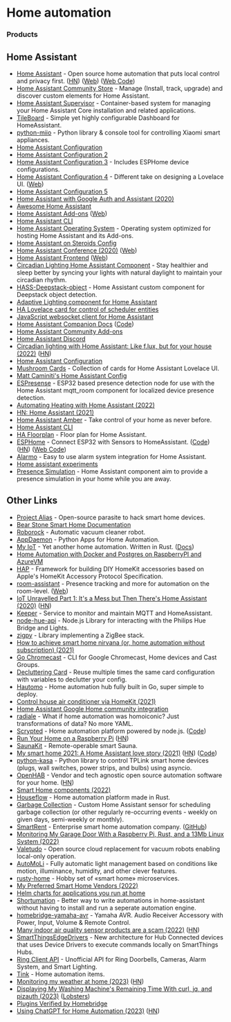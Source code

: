 # Home automation

### Products

## Home Assistant

- [Home Assistant](https://github.com/home-assistant/home-assistant) - Open source home automation that puts local control and privacy first. ([HN](https://news.ycombinator.com/item?id=21665125)) ([Web](https://www.home-assistant.io/)) ([Web Code](https://github.com/home-assistant/home-assistant.io))
- [Home Assistant Community Store](https://github.com/custom-components/hacs) - Manage (Install, track, upgrade) and discover custom elements for Home Assistant.
- [Home Assistant Supervisor](https://github.com/home-assistant/supervisor) - Container-based system for managing your Home Assistant Core installation and related applications.
- [TileBoard](https://github.com/resoai/TileBoard) - Simple yet highly configurable Dashboard for HomeAssistant.
- [python-miio](https://github.com/rytilahti/python-miio) - Python library & console tool for controlling Xiaomi smart appliances.
- [Home Assistant Configuration](https://github.com/teich/homeassistant)
- [Home Assistant Configuration 2](https://github.com/arsaboo/homeassistant-config)
- [Home Assistant Configuration 3](https://github.com/soffes/home) - Includes ESPHome device configurations.
- [Home Assistant Configuration 4](https://github.com/matt8707/hass-config) - Different take on designing a Lovelace UI. ([Web](https://community.home-assistant.io/t/a-different-take-on-designing-a-lovelace-ui/162594))
- [Home Assistant Configuration 5](https://github.com/durinfab/Home-Assistant-Config)
- [Home Assistant with Google Auth and Assistant (2020)](https://mwitkow.me/posts/2020-04-25_homeassistant_google/)
- [Awesome Home Assistant](https://github.com/frenck/awesome-home-assistant)
- [Home Assistant Add-ons](https://github.com/home-assistant/hassio-addons) ([Web](https://www.home-assistant.io/hassio/))
- [Home Assistant CLI](https://github.com/home-assistant/cli)
- [Home Assistant Operating System](https://github.com/home-assistant/operating-system) - Operating system optimized for hosting Home Assistant and its Add-ons.
- [Home Assistant on Steroids Config](https://github.com/UbhiTS/ha-config-ataraxis)
- [Home Assistant Conference (2020)](https://www.youtube.com/watch?v=xSB_MuKkgxE) ([Web](https://www.home-assistant.io/conference/))
- [Home Assistant Frontend](https://github.com/home-assistant/frontend) ([Web](https://demo.home-assistant.io/))
- [Circadian Lighting Home Assistant Component](https://github.com/claytonjn/hass-circadian_lighting) - Stay healthier and sleep better by syncing your lights with natural daylight to maintain your circadian rhythm.
- [HASS-Deepstack-object](https://github.com/robmarkcole/HASS-Deepstack-object) - Home Assistant custom component for Deepstack object detection.
- [Adaptive Lighting component for Home Assistant](https://github.com/basnijholt/adaptive-lighting)
- [HA Lovelace card for control of scheduler entities](https://github.com/nielsfaber/scheduler-card)
- [JavaScript websocket client for Home Assistant](https://github.com/home-assistant/home-assistant-js-websocket)
- [Home Assistant Companion Docs](https://companion.home-assistant.io/) ([Code](https://github.com/home-assistant/companion.home-assistant))
- [Home Assistant Community Add-ons](https://github.com/hassio-addons/repository)
- [Home Assistant Discord](https://discord.com/invite/home-assistant)
- [Circadian lighting with Home Assistant: Like f.lux, but for your house (2022)](https://tylercipriani.com/blog/2022/10/17/whole-house-circadian-lighting-with-home-assistant/) ([HN](https://news.ycombinator.com/item?id=33509282))
- [Home Assistant Configuration](https://github.com/lukevink/hass-config-lajv)
- [Mushroom Cards](https://github.com/piitaya/lovelace-mushroom) - Collection of cards for Home Assistant Lovelace UI.
- [Matt Caminiti's Home Assistant Config](https://github.com/mcaminiti/homeassistant)
- [ESPresense](https://github.com/ESPresense/ESPresense) - ESP32 based presence detection node for use with the Home Assistant mqtt_room component for localized device presence detection.
- [Automating Heating with Home Assistant (2022)](https://seanblanchfield.com/2022/02/automating-heating-with-home-assistant)
- [HN: Home Assistant (2021)](https://news.ycombinator.com/item?id=28544835)
- [Home Assistant Amber](https://www.crowdsupply.com/nabu-casa/home-assistant-amber) - Take control of your home as never before.
- [Home Assistant CLI](https://github.com/home-assistant-ecosystem/home-assistant-cli)
- [HA Floorplan](https://github.com/ExperienceLovelace/ha-floorplan) - Floor plan for Home Assistant.
- [ESPHome](https://esphome.io/) - Connect ESP32 with Sensors to HomeAssistant. ([Code](https://github.com/esphome/esphome)) ([HN](https://news.ycombinator.com/item?id=31520229)) ([Web Code](https://github.com/esphome/esphome-docs))
- [Alarmo](https://github.com/nielsfaber/alarmo) - Easy to use alarm system integration for Home Assistant.
- [Home assistant experiments](https://github.com/danielcuthbert/home-assistant)
- [Presence Simulation](https://github.com/slashback100/presence_simulation) - Home Assistant component aim to provide a presence simulation in your home while you are away.

## Other Links

- [Project Alias](https://github.com/bjoernkarmann/project_alias) - Open-source parasite to hack smart home devices.
- [Bear Stone Smart Home Documentation](https://github.com/CCOSTAN/Home-AssistantConfig)
- [Roborock](https://en.roborock.com/) - Automatic vacuum cleaner robot.
- [AppDaemon](https://github.com/AppDaemon/appdaemon) - Python Apps for Home Automation.
- [My IoT](https://github.com/eigenein/my-iot-rs) - Yet another home automation. Written in Rust. ([Docs](https://eigenein.com/my-iot-rs/html/))
- [Home Automation with Docker and Postgres on RaspberryPI and AzureVM](https://github.com/srozemuller/hassio-config)
- [HAP](https://github.com/mtrudel/hap) - Framework for building DIY HomeKit accessories based on Apple's HomeKit Accessory Protocol Specification.
- [room-assistant](https://github.com/mKeRix/room-assistant) - Presence tracking and more for automation on the room-level. ([Web](https://www.room-assistant.io/))
- [IoT Unravelled Part 1: It's a Mess but Then There's Home Assistant (2020)](https://www.troyhunt.com/iot-unravelled-part-1-its-a-mess-but-then-theres-home-assistant/) ([HN](https://news.ycombinator.com/item?id=25184763))
- [Keeper](https://github.com/nragon/keeper) - Service to monitor and maintain MQTT and HomeAssistant.
- [node-hue-api](https://github.com/peter-murray/node-hue-api) - Node.js Library for interacting with the Philips Hue Bridge and Lights.
- [zigpy](https://github.com/zigpy/zigpy) - Library implementing a ZigBee stack.
- [How to achieve smart home nirvana (or, home automation without subscription) (2021)](https://arstechnica.com/information-technology/2021/03/how-to-achieve-smart-home-nirvana-or-home-automation-without-subscription/)
- [Go Chromecast](https://github.com/vishen/go-chromecast) - CLI for Google Chromecast, Home devices and Cast Groups.
- [Decluttering Card](https://github.com/custom-cards/decluttering-card) - Reuse multiple times the same card configuration with variables to declutter your config.
- [Hautomo](https://github.com/function61/hautomo) - Home automation hub fully built in Go, super simple to deploy.
- [Control house air conditioner via HomeKit (2021)](https://mat.geeky.net/2021/06/16/Get-at-it-then.html)
- [Home Assistant Google Home community integration](https://github.com/leikoilja/ha-google-home)
- [radiale](https://github.com/xlfe/radiale) - What if home automation was homoiconic? Just transformations of data? No more YAML.
- [Scrypted](https://www.scrypted.app/) - Home automation platform powered by node.js. ([Code](https://github.com/koush/scrypted))
- [Run Your Home on a Raspberry Pi](https://pragprog.com/titles/mrpython/portable-python-projects/) ([HN](https://news.ycombinator.com/item?id=30177362))
- [SaunaKit](https://github.com/quicklywilliam/saunakit) - Remote-operable smart Sauna.
- [My smart home 2021: A Home Assistant love story (2021)](https://jorisroovers.com/posts/my-smart-home-2021) ([HN](https://news.ycombinator.com/item?id=30349767)) ([Code](https://github.com/jorisroovers/casa))
- [python-kasa](https://github.com/python-kasa/python-kasa) - Python library to control TPLink smart home devices (plugs, wall switches, power strips, and bulbs) using asyncio.
- [OpenHAB](https://www.openhab.org/) - Vendor and tech agnostic open source automation software for your home. ([HN](https://news.ycombinator.com/item?id=30667846))
- [Smart Home components (2022)](https://michael.stapelberg.ch/posts/2022-03-19-smart-home-components/)
- [Houseflow](https://github.com/gbaranski/houseflow) - Home automation platform made in Rust.
- [Garbage Collection](https://github.com/bruxy70/Garbage-Collection) - Custom Home Assistant sensor for scheduling garbage collection (or other regularly re-occurring events - weekly on given days, semi-weekly or monthly).
- [SmartRent](https://smartrent.com/) - Enterprise smart home automation company. ([GitHub](https://github.com/smartrent))
- [Monitoring My Garage Door With a Raspberry Pi, Rust, and a 13Mb Linux System (2022)](https://www.wezm.net/v2/posts/2022/garage-door-monitor/)
- [Valetudo](https://github.com/Hypfer/Valetudo) - Open source cloud replacement for vacuum robots enabling local-only operation.
- [AutoMoLi](https://github.com/benleb/ad-automoli) - Fully automatic light management based on conditions like motion, illuminance, humidity, and other clever features.
- [rusty-home](https://github.com/eigenein/rusty-home) - Hobby set of «smart home» microservices.
- [My Preferred Smart Home Vendors (2022)](https://chrisx.xyz/blog/my-preferred-smart-home-vendors/)
- [Helm charts for applications you run at home](https://github.com/k8s-at-home/charts)
- [Shortumation](https://github.com/asosnovsky/Shortumation) - Better way to write automations in home-assistant without having to install and run a seperate automation engine.
- [homebridge-yamaha-avr](https://github.com/ACDR/homebridge-yamaha-avr) - Yamaha AVR. Audio Receiver Accessory with Power, Input, Volume & Remote Control.
- [Many indoor air quality sensor products are a scam (2022)](https://halestrom.net/darksleep/blog/048_indoorairsensing/) ([HN](https://news.ycombinator.com/item?id=33025995))
- [SmartThingsEdgeDrivers](https://github.com/SmartThingsCommunity/SmartThingsEdgeDrivers) - New architecture for Hub Connected devices that uses Device Drivers to execute commands locally on SmartThings Hubs.
- [Ring Client API](https://github.com/dgreif/ring) - Unofficial API for Ring Doorbells, Cameras, Alarm System, and Smart Lighting.
- [Tink](https://www.tink.de/) - Home automation items.
- [Monitoring my weather at home (2023)](https://tylercipriani.com/blog/2023/02/19/weather-station/) ([HN](https://news.ycombinator.com/item?id=34903912))
- [Displaying My Washing Machine's Remaining Time With curl, jq, and pizauth (2023)](https://tratt.net/laurie/blog/2023/displaying_my_washing_machines_remaining_time_with_curl_jq_pizauth.html) ([Lobsters](https://lobste.rs/s/uyma6v/displaying_my_washing_machine_s))
- [Plugins Verified by Homebridge](https://github.com/homebridge/verified)
- [Using ChatGPT for Home Automation (2023)](https://www.atomic14.com/2023/05/14/is-this-the-future-of-home-automation.html) ([HN](https://news.ycombinator.com/item?id=36013571))
